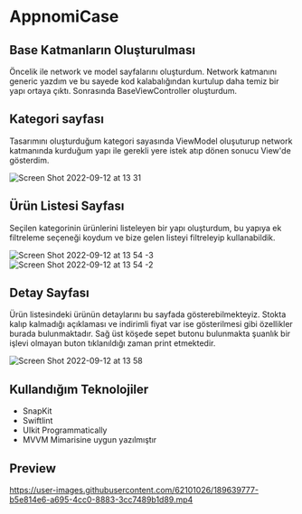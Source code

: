 # AppnomiCase

## Base Katmanların Oluşturulması
Öncelik ile network ve model sayfalarını oluşturdum. Network katmanını generic yazdım ve bu sayede kod kalabalığından kurtulup daha temiz bir yapı ortaya çıktı.
Sonrasında BaseViewController oluşturdum.

## Kategori sayfası
Tasarımını oluşturduğum kategori sayasında ViewModel oluşuturup network katmanında kurduğum yapı ile gerekli yere istek atıp dönen sonucu View'de gösterdim.

![Screen Shot 2022-09-12 at 13 31](https://user-images.githubusercontent.com/62101026/189632691-5a5332b3-e7e3-4282-9de9-3b71019f7f0a.png)

## Ürün Listesi Sayfası

Seçilen kategorinin ürünlerini listeleyen bir yapı oluşturdum, bu yapıya ek filtreleme seçeneği koydum ve bize gelen listeyi filtreleyip kullanabildik.

![Screen Shot 2022-09-12 at 13 54 -3](https://user-images.githubusercontent.com/62101026/189636693-1c7e93ce-a68d-4c2f-847e-a9f89076e4d9.png)
![Screen Shot 2022-09-12 at 13 54 -2](https://user-images.githubusercontent.com/62101026/189636605-27422bcb-4ba8-4871-b8f7-097033a6e578.png)

## Detay Sayfası

Ürün listesindeki ürünün detaylarını bu sayfada gösterebilmekteyiz. Stokta kalıp kalmadığı açıklaması ve indirimli fiyat var ise gösterilmesi gibi özellikler burada bulunmaktadır. Sağ üst köşede sepet butonu bulunmakta şuanlık bir işlevi olmayan buton tıklanıldığı zaman print etmektedir.

![Screen Shot 2022-09-12 at 13 58](https://user-images.githubusercontent.com/62101026/189637457-8226c6f0-9d19-47a2-b7f7-1281c4d082b3.png)

## Kullandığım Teknolojiler
- SnapKit
- Swiftlint
- UIkit Programmatically
- MVVM Mimarisine uygun yazılmıştır

## Preview 


https://user-images.githubusercontent.com/62101026/189639777-b5e814e6-a695-4cc0-8883-3cc7489b1d89.mp4

